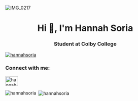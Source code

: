 ![IMG_0217](https://user-images.githubusercontent.com/113323340/189571775-493b8c79-62da-40e9-8577-4f64ef9269d5.jpg)


<h1 align="center">Hi 👋, I'm Hannah Soria</h1>
<h3 align="center">Student at Colby College</h3>

<p align="left"> <a href="https://github.com/ryo-ma/github-profile-trophy"><img src="https://github-profile-trophy.vercel.app/?username=hannahsoria" alt="hannahsoria" /></a> </p>

<h3 align="left">Connect with me:</h3>
<p align="left">
<a href="https://linkedin.com/in/hannah-soria" target="blank"><img align="center" src="https://raw.githubusercontent.com/rahuldkjain/github-profile-readme-generator/master/src/images/icons/Social/linked-in-alt.svg" alt="hannah-soria" height="30" width="40" /></a>
</p>

<p><img align="left" src="https://github-readme-stats.vercel.app/api/top-langs?username=hannahsoria&show_icons=true&locale=en&layout=compact" alt="hannahsoria" /></p>

<p>&nbsp;<img align="center" src="https://github-readme-stats.vercel.app/api?username=hannahsoria&show_icons=true&locale=en" alt="hannahsoria" /></p>


<!--
**hannahsoria/hannahsoria** is a ✨ _special_ ✨ repository because its `README.md` (this file) appears on your GitHub profile.

Here are some ideas to get you started:

- 🔭 I’m currently working on ...
- 🌱 I’m currently learning ...
- 👯 I’m looking to collaborate on ...
- 🤔 I’m looking for help with ...
- 💬 Ask me about ...
- 📫 How to reach me: ...
- 😄 Pronouns: ...
- ⚡ Fun fact: ...
-->
